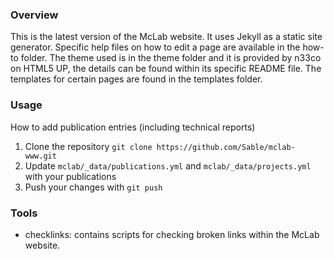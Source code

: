 ### Overview

This is the latest version of the McLab website. It uses Jekyll as a static 
site generator. Specific help files on how to edit a page are available in the 
how-to folder. The theme used is in the theme folder and it is provided by n33co
on HTML5 UP, the details can be found within its specific README file. The 
templates for certain pages are found in the templates folder. 

### Usage

How to add publication entries (including technical reports)

1. Clone the repository  `git clone https://github.com/Sable/mclab-www.git`
2. Update `mclab/_data/publications.yml` and `mclab/_data/projects.yml` with your publications
3. Push your changes with `git push`

### Tools

- checklinks: contains scripts for checking broken links within the McLab website.


